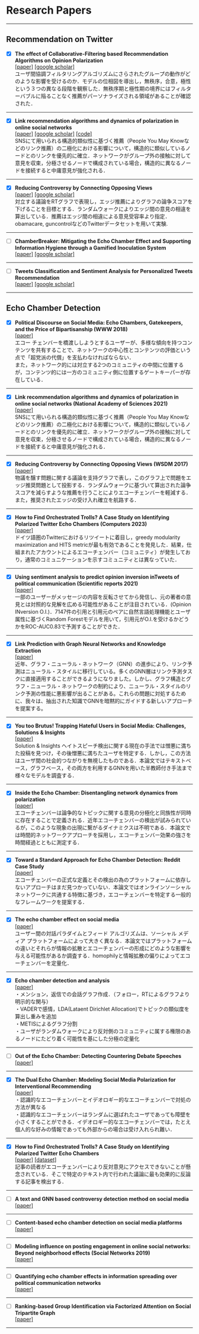 # Research Papers
***
## Recommendation on Twitter

 - [x] **The effect of Collaborative-Filtering based Recommendation Algorithms on Opinion Polarization**  
   [[paper]](https://arxiv.org/abs/2303.13270)
   [[google scholar]](https://scholar.google.co.jp/scholar?hl=ja&as_sdt=0%2C5&q=The+effect+of+Collaborative-Filtering+based+Recommendation+Algorithms+on+Opinion+Polarization&btnG=)  
   ユーザ間協調フィルタリングアルゴリズムにさらされたグループの動作がどのような影響を受けるのか．モデルの位相図を導出し，無秩序，合意，極性という３つの異なる段階を観察した．無秩序期と極性期の境界にはフィルターバブルに陥ることなく推薦がパーソナライズされる領域があることが確認された．
 ***

- [x] **Link recommendation algorithms and dynamics of polarization in online social networks**  
   [[paper]](https://www.pnas.org/doi/abs/10.1073/pnas.2102141118)
   [[google scholar]](https://scholar.google.co.jp/scholar?hl=ja&as_sdt=0%2C5&q=%22Link+recommendation+algorithms+and+dynamics+of+polarization+in+online+social+networks%22&btnG=)
   [[code]](https://github.com/fp-santos/link-recommendation-polarization)  
   	SNSにて用いられる構造的類似性に基づく推薦（People You May Knowなどのリンク推薦）の二極化における影響について，構造的に類似しているノードとのリンクを優先的に確立．ネットワークがグループ外の接触に対して意見を収束，分極させるノードで構成されている場合，構造的に異なるノードを接続すると中庸意見が強化される．
***

- [x] **Reducing Controversy by Connecting Opposing Views**  
   [[paper]](https://dl.acm.org/doi/abs/10.1145/3018661.3018703)
   [[google scholar]](https://scholar.google.co.jp/scholar?hl=ja&as_sdt=0%2C5&q=%22Reducing+Controversy+by+Connecting+Opposing+Views%22&btnG=)  
   対立する議論をRTグラフで表現し，エッジ推薦によりグラフの論争スコアを下げることを目標とする．ランダムウォークによりエッジ間の意見の相違を算出している．推薦はエッジ間の相違による意見受容率より指定．obamacare, guncontrolなどのTwitterデータセットを用いて実験.
***

- [ ] **ChamberBreaker: Mitigating the Echo Chamber Effect and Supporting Information Hygiene through a Gamified Inoculation System**  
   [[paper]](https://dl.acm.org/doi/abs/10.1145/3479859)
   [[google scholar]](https://scholar.google.co.jp/scholar?hl=ja&as_sdt=0%2C5&q=ChamberBreaker%3A+Mitigating+the+Echo+Chamber+Effect+and+Supporting+Information+Hygiene+through+a+Gamified+Inoculation+System&btnG=)
***

- [ ] **Tweets Classification and Sentiment Analysis for Personalized Tweets Recommendation**  
   [[paper]](https://www.hindawi.com/journals/complexity/2020/8892552/)
   [[google scholar]]()
 ***

## Echo Chamber Detection

- [x] **Political Discourse on Social Media: Echo Chambers, Gatekeepers, and the Price of Bipartisanship (WWW 2018)**  
   [[paper]](https://dl.acm.org/doi/abs/10.1145/3178876.3186139)  
   エコー チェンバーを橋渡ししようとするユーザーが、多様な傾向を持つコンテンツを共有することで、ネットワークの中心性とコンテンツの評価という点で「超党派の代償」を支払わなければならない．  
   また，ネットワーク的には対立する2つのコミュニティの中間に位置するが，コンテンツ的には一方のコミュニティ側に位置するゲートキーパーが存在している．
***
   
- [x] **Link recommendation algorithms and dynamics of polarization in online social networks (National Academy of Sciences 2021)**  
   [[paper]](https://www.pnas.org/doi/abs/10.1073/pnas.2102141118)  
   SNSにて用いられる構造的類似性に基づく推薦（People You May Knowなどのリンク推薦）の二極化における影響について，構造的に類似しているノードとのリンクを優先的に確立．ネットワークがグループ外の接触に対して意見を収束，分極させるノードで構成されている場合，構造的に異なるノードを接続すると中庸意見が強化される．   
***

- [x] **Reducing Controversy by Connecting Opposing Views (WSDM 2017)**  
   [[paper]](https://dl.acm.org/doi/abs/10.1145/3018661.3018703)  
   物議を醸す問題に関する議論を支持グラフで表し，このグラフ上で問題をエッジ推奨問題として投影する．ランダムウォークに基づいて算出された論争スコアを減らすような推薦を行うことによりエコーチェンバーを軽減する．また，推奨されたエッジの受け入れ確立を航路する．
***

- [x] **How to Find Orchestrated Trolls? A Case Study on Identifying Polarized Twitter Echo Chambers (Computers 2023)**  
   [[paper]](https://www.mdpi.com/2073-431X/12/3/57)  
   ドイツ語圏のTwitterにおけるリツイートに着目し，greedy modularity maximization and HITS metricが最も有効であることを発見した．結果，仕組まれたアカウントによるエコーチェンバー（コミュニティ）が発生しており，通常のコミュニケーションを示すコミュニティとは異なっていた．
***

- [x] **Using sentiment analysis to predict opinion inversion inTweets of political communication (Scientific reports 2021)**  
   [[paper]](https://link.springer.com/content/pdf/10.1038/s41598-021-86510-w.pdf)  
一部のユーザーがメッセージの内容を反転させてから発信し、元の著者の意見とは対照的な見解を広める可能性があることが注目されている．(Opinion INversion O.I.)．7147件の引用と引用元のペアに自然言語処理機能とユーザ属性に基づくRandom Forestモデルを用いて，引用元がO.I.を受けるかどうかをROC-AUC0.83で予測することができた．
***

- [x] **Link Prediction with Graph Neural Networks and Knowledge Extraction**  
   [[paper]](http://cs230.stanford.edu/projects_spring_2020/reports/38854344.pdf)  
   近年、グラフ・ニューラル・ネットワーク（GNN）の進歩により、リンク予測はニューラル・スタイルに移行している。多くのGNN層はリンク予測タスクに直接適用することができるようになりました。しかし、グラフ構造とグラフ・ニューラル・ネットワークの制約により、ニューラル・スタイルのリンク予測の性能に悪影響が出ることがある。これらの問題に対処するために、我々は、抽出された知識でGNNを暗黙的にガイドする新しいアプローチを提案する。
***

- [x] **You too Brutus! Trapping Hateful Users in Social Media: Challenges, Solutions & Insights**  
   [[paper]](https://paperswithcode.com/paper/you-too-brutus-trapping-hateful-users-in)  
   Solution & Insights ヘイトスピーチ検出に関する現在の手法では憎悪に満ちた投稿を見つけ，その後憎悪に満ちたユーザを特定する．しかし，この方法はユーザ間の社会的つながりを無視したものである．本論文ではテキストベース，グラフベース，その両方を利用するGNNを用いた半教師付き手法まで様々なモデルを調査する．
***

- [x] **Inside the Echo Chamber: Disentangling network dynamics from polarization**  
   [[paper]](https://arxiv.org/abs/1906.09076)  
   エコーチェンバーは論争的なトピックに関する意見の分極化と同族性が同時に存在することで定義される．近年エコーチェンバーの検出が試みられているが，このような現象の出現に繋がるダイナミクスは不明である．本論文では時間的ネットワークアプローチを採用し，エコーチェンバー効果の強さを時間経過とともに測定する．
***

- [x] **Toward a Standard Approach for Echo Chamber Detection: Reddit Case Study**  
   [[paper]](https://www.mdpi.com/2076-3417/11/12/5390)  
   エコーチェンバーの正式な定義とその検出の為のプラットフォームに依存しないアプローチはまだ見つかっていない．本論文ではオンラインソーシャルネットワークに共通する特徴に基づき，エコーチェンバーを特定する一般的なフレームワークを提案する．
***

- [x] **The echo chamber effect on social media**  
   [[paper]](https://www.pnas.org/doi/abs/10.1073/pnas.2023301118)  
   ユーザー間の対話パラダイムとフィード アルゴリズムは、ソーシャル メディア プラットフォームによって大きく異なる．本論文ではプラットフォームの違いとそれらが情報の拡散とエコーチェンバーの形成にどのような影響を与える可能性があるか調査する．homophilyと情報拡散の偏りによってエコーチェンバーを定量化．

***

- [x] **Echo chamber detection and analysis**  
   [[paper]](https://link.springer.com/article/10.1007/s13278-021-00779-3)  
・メンション，返信での会話グラフ作成．（フォロー，RTによるグラフより明示的な関与）  
・VADERで感情，LDA(Lataent Dirichlet Allocation)でトピックの類似度を算出し重みを追加  
・METISによるグラフ分割  
・ユーザがランダムウォークにより反対側のコミュニティに属する権限のあるノードにたどり着く可能性を基にした分極の定量化  

***

- [ ] **Out of the Echo Chamber: Detecting Countering Debate Speeches**  
   [[paper]](https://arxiv.org/abs/2005.01157)

***

- [x] **The Dual Echo Chamber: Modeling Social Media Polarization for Interventional Recommending**  
   [[paper]](https://dl.acm.org/doi/abs/10.1145/3460231.3474261)  
・認識的なエコーチェンバーとイデオロギー的なエコーチェンバーで対処の方法が異なる  
・認識的なエコーチェンバーはランダムに選ばれたユーザであっても障壁を小さくすることができる．イデオロギー的なエコーチェンバーでは，たとえ個人的な好みの情報であっても外部からの場合は受け入れられ難い．  

***

- [x] **How to Find Orchestrated Trolls? A Case Study on Identifying Polarized Twitter Echo Chambers**  
   [[paper]](https://www.mdpi.com/2073-431X/12/3/57)
   [[dataset]](https://research.ibm.com/haifa/dept/vst/debating_data.shtml#Debate%20Speech%20Analysis)  
   記事の読者がエコーチェンバーにより反対意見にアクセスできないことが懸念されている．そこで特定のテキスト内で行われた議論に最も効果的に反論する記事を検出する．
***

- [ ] **A text and GNN based controversy detection method on social media**  
   [[paper]](https://link.springer.com/article/10.1007/s11280-022-01116-0)

***

- [ ] **Content-based echo chamber detection on social media platforms**  
   [[paper]](https://www.researchgate.net/publication/338616548_Content-based_echo_chamber_detection_on_social_media_platforms)

***
- [ ] **Modeling influence on posting engagement in online social networks: Beyond neighborhood effects (Social Networks 2019)**  
   [[paper]](https://www.sciencedirect.com/science/article/pii/S0378873318303368)

***

- [ ] **Quantifying echo chamber effects in information spreading over political communication networks**  
   [[paper]](https://epjds.epj.org/articles/epjdata/abs/2019/01/13688_2019_Article_213/13688_2019_Article_213.html)  
   
***

- [ ] **Ranking-based Group Identification via Factorized Attention on Social Tripartite Graph**  
   [[paper]](https://paperswithcode.com/paper/ranking-based-group-identification-via)

***
